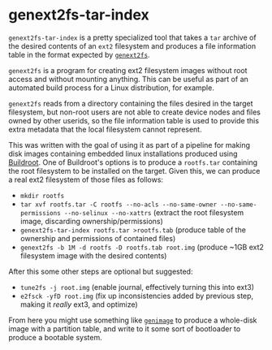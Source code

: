 # genext2fs-tar-index

`genext2fs-tar-index` is a pretty specialized tool that takes a `tar`
archive of the desired contents of an `ext2` filesystem and produces
a file information table in the format expected by
[`genext2fs`](https://github.com/devcurmudgeon/genext2fs).

`genext2fs` is a program for creating ext2 filesystem images without
root access and without mounting anything. This can be useful as
part of an automated build process for a Linux distribution, for
example.

`genext2fs` reads from a directory containing the files desired in the
target filesystem, but non-root users are not able to create device nodes
and files owned by other userids, so the file information table is used
to provide this extra metadata that the local filesystem cannot represent.

This was written with the goal of using it as part of a pipeline for
making disk images containing embedded linux installations produced using
[Buildroot](https://buildroot.org/). One of Buildroot's options is to produce
a `rootfs.tar` containing the root filesystem to be installed on the target.
Given this, we can produce a real ext2 filesystem of those files as follows:

* `mkdir rootfs`
* `tar xvf rootfs.tar -C rootfs --no-acls --no-same-owner --no-same-permissions --no-selinux --no-xattrs` (extract the root filesystem image, discarding ownership/permissions)
* `genext2fs-tar-index rootfs.tar >rootfs.tab` (produce table of the ownership and permissions of contained files)
* `genext2fs -b 1M -d rootfs -D rootfs.tab root.img` (produce ~1GB ext2 filesystem image with the desired contents)

After this some other steps are optional but suggested:

* `tune2fs -j root.img` (enable journal, effectively turning this into ext3)
* `e2fsck -yfD root.img` (fix up inconsistencies added by previous step, making it *really* ext3, and optimize)

From here you might use something like
[`genimage`](https://github.com/vivien/genimage) to produce a whole-disk image
with a partition table, and write to it some sort of bootloader to produce
a bootable system.
